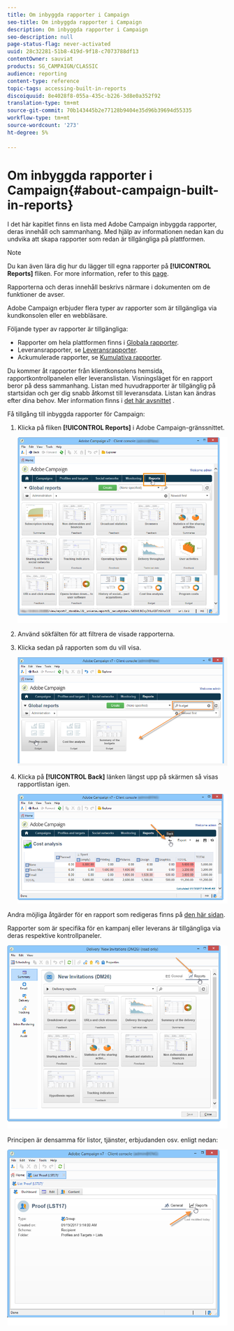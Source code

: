 ```yaml
---
title: Om inbyggda rapporter i Campaign
seo-title: Om inbyggda rapporter i Campaign
description: Om inbyggda rapporter i Campaign
seo-description: null
page-status-flag: never-activated
uuid: 28c32281-51b8-419d-9f18-c7073788df13
contentOwner: sauviat
products: SG_CAMPAIGN/CLASSIC
audience: reporting
content-type: reference
topic-tags: accessing-built-in-reports
discoiquuid: 8e4028f8-055a-435c-b226-3d8e0a352f92
translation-type: tm+mt
source-git-commit: 70b143445b2e77128b9404e35d96b39694d55335
workflow-type: tm+mt
source-wordcount: '273'
ht-degree: 5%

---
```



# Om inbyggda rapporter i Campaign{#about-campaign-built-in-reports}

I det här kapitlet finns en lista med Adobe Campaign inbyggda rapporter, deras innehåll och sammanhang. Med hjälp av informationen nedan kan du undvika att skapa rapporter som redan är tillgängliga på plattformen.

>[!NOTE]
>
>Du kan även lära dig hur du lägger till egna rapporter på **[!UICONTROL Reports]** fliken. For more information, refer to this [page](../../reporting/using/configuring-access-to-the-report.md#defining-the-filtering-options).

Rapporterna och deras innehåll beskrivs närmare i dokumenten om de funktioner de avser.

Adobe Campaign erbjuder flera typer av rapporter som är tillgängliga via kundkonsolen eller en webbläsare.

Följande typer av rapporter är tillgängliga:

* Rapporter om hela plattformen finns i [Globala rapporter](../../reporting/using/global-reports.md).
* Leveransrapporter, se [Leveransrapporter](../../reporting/using/delivery-reports.md).
* Ackumulerade rapporter, se [Kumulativa rapporter](../../reporting/using/cumulative-reports.md).

Du kommer åt rapporter från klientkonsolens hemsida, rapportkontrollpanelen eller leveranslistan. Visningsläget för en rapport beror på dess sammanhang. Listan med huvudrapporter är tillgänglig på startsidan och ger dig snabb åtkomst till leveransdata. Listan kan ändras efter dina behov. Mer information finns i [det här avsnittet](../../reporting/using/about-reports-creation-in-campaign.md) .

Få tillgång till inbyggda rapporter för Campaign:

1. Klicka på fliken **[!UICONTROL Reports]** i Adobe Campaign-gränssnittet.

   ![](assets/reporting_access_from_home.png)

1. Använd sökfälten för att filtrera de visade rapporterna.

1. Klicka sedan på rapporten som du vill visa.

   ![](assets/reporting_edit_a_report.png)

1. Klicka på **[!UICONTROL Back]** länken längst upp på skärmen så visas rapportlistan igen.

   ![](assets/reporting_back_button.png)

Andra möjliga åtgärder för en rapport som redigeras finns på [den här sidan](../../reporting/using/actions-on-reports.md).

Rapporter som är specifika för en kampanj eller leverans är tillgängliga via deras respektive kontrollpaneler.

![](assets/reporting_on_a_delivery.png)

Principen är densamma för listor, tjänster, erbjudanden osv. enligt nedan:

![](assets/reporting_on_an_offer.png)